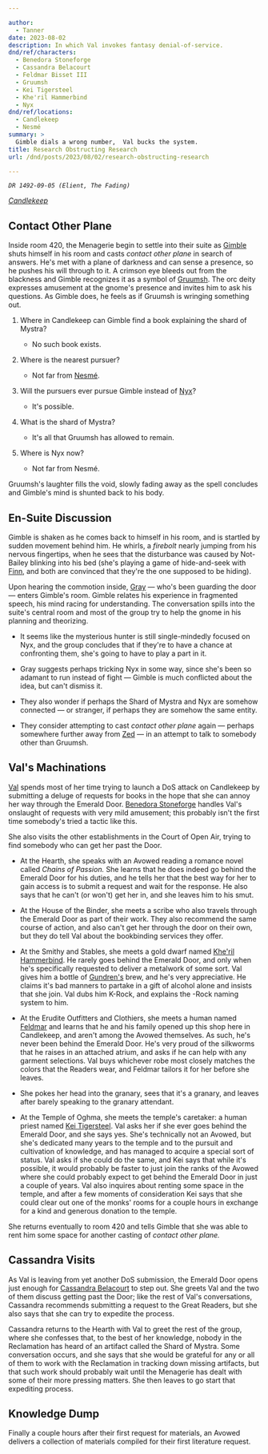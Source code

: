 ```yaml
---

author:
  - Tanner
date: 2023-08-02
description: In which Val invokes fantasy denial-of-service.
dnd/ref/characters:
  - Benedora Stoneforge
  - Cassandra Belacourt
  - Feldmar Bisset III
  - Gruumsh
  - Kei Tigersteel
  - Khe'ril Hammerbind
  - Nyx
dnd/ref/locations:
  - Candlekeep
  - Nesmé
summary: >
  Gimble dials a wrong number,  Val bucks the system.
title: Research Obstructing Research
url: /dnd/posts/2023/08/02/research-obstructing-research

---
```


_`DR 1492-09-05 (Elient, The Fading)`_

_[Candlekeep](/dnd/locations/candlekeep)_
## Contact Other Plane

Inside room 420, the Menagerie begin to settle into their suite as [Gimble](/dnd/characters/gimble-the-diviner) shuts himself in his room and casts _contact other plane_ in search of answers.
He's met with a plane of darkness and can sense a presence, so he pushes his will through to it.
A crimson eye bleeds out from the blackness and Gimble recognizes it as a symbol of [Gruumsh](/dnd/npcs/gruumsh).
The orc deity expresses amusement at the gnome's presence and invites him to ask his questions.
As Gimble does, he feels as if Gruumsh is wringing something out.

1. Where in Candlekeep can Gimble find a book explaining the shard of Mystra?
    - No such book exists.

2. Where is the nearest pursuer?
    - Not far from [Nesmé](/dnd/locations/nesme).

3. Will the pursuers ever pursue Gimble instead of [Nyx](/dnd/npcs/nyx)?
    - It's possible.

4. What is the shard of Mystra?
    - It's all that Gruumsh has allowed to remain.

5. Where is Nyx now?
    - Not far from Nesmé.

Gruumsh's laughter fills the void, slowly fading away as the spell concludes and Gimble's mind is shunted back to his body.

## En-Suite Discussion

Gimble is shaken as he comes back to himself in his room, and is startled by sudden movement behind him.
He whirls, a _firebolt_ nearly jumping from his nervous fingertips, when he sees that the disturbance was caused by Not-Bailey blinking into his bed (she's playing a game of hide-and-seek with [Finn](/dnd/characters/finn), and both are convinced that they're the one supposed to be hiding).

Upon hearing the commotion inside, [Gray](/dnd/characters/haeltin-var-astora) — who's been guarding the door — enters Gimble's room.
Gimble relates his experience in fragmented speech, his mind racing for understanding.
The conversation spills into the suite's central room and most of the group try to help the gnome in his planning and theorizing.

- It seems like the mysterious hunter is still single-mindedly focused on Nyx, and the group concludes that if they're to have a chance at confronting them, she's going to have to play a part in it.

- Gray suggests perhaps tricking Nyx in some way, since she's been so adamant to run instead of fight — Gimble is much conflicted about the idea, but can't dismiss it.

- They also wonder if perhaps the Shard of Mystra and Nyx are somehow connected — or stranger, if perhaps they are somehow the same entity.

- They consider attempting to cast _contact other plane_ again — perhaps somewhere further away from [Zed](/dnd/characters/zed) — in an attempt to talk to somebody other than Gruumsh.

## Val's Machinations

[Val](/dnd/characters/val) spends most of her time trying to launch a DoS attack on Candlekeep by submitting a deluge of requests for books in the hope that she can annoy her way through the Emerald Door.
[Benedora Stoneforge](/dnd/npcs/benedora-stoneforge) handles Val's onslaught of requests with very mild amusement; this probably isn't the first time somebody's tried a tactic like this.

She also visits the other establishments in the Court of Open Air, trying to find somebody who can get her past the Door.

- At the Hearth, she speaks with an Avowed reading a romance novel called  _Chains of Passion._
  She learns that he does indeed go behind the Emerald Door for his duties, and he tells her that the best way for her to gain access is to submit a request and wait for the response.
  He also says that he can't (or won't) get her in, and she leaves him to his smut.

- At the House of the Binder, she meets a scribe who also travels through the Emerald Door as part of their work.
  They also recommend the same course of action, and also can't get her through the door on their own, but they do tell Val about the bookbinding services they offer.

- At the Smithy and Stables, she meets a gold dwarf named [Khe'ril Hammerbind](/dnd/npcs/kheril-hammerbind).
  He rarely goes behind the Emerald Door, and only when he's specifically requested to deliver a metalwork of some sort.
  Val gives him a bottle of [Gundren's](/dnd/npcs/gundren-rockseeker) brew, and he's very appreciative.
  He claims it's bad manners to partake in a gift of alcohol alone and insists that she join.
  Val dubs him K-Rock, and explains the -Rock naming system to him.

- At the Erudite Outfitters and Clothiers, she meets a human named [Feldmar](/dnd/npcs/feldmar-bisset-iii) and learns that he and his family opened up this shop here in Candlekeep, and aren't among the Avowed themselves.
  As such, he's never been behind the Emerald Door.
  He's very proud of the silkworms that he raises in an attached atrium, and asks if he can help with any garment selections.
  Val buys whichever robe most closely matches the colors that the Readers wear, and Feldmar tailors it for her before she leaves.

- She pokes her head into the granary, sees that it's a granary, and leaves after barely speaking to the granary attendant.

- At the Temple of Oghma, she meets the temple's caretaker: a human priest named [Kei Tigersteel](/dnd/npcs/kei-tigersteel).
  Val asks her if she ever goes behind the Emerald Door, and she says yes.
  She's technically not an Avowed, but she's dedicated many years to the temple and to the pursuit and cultivation of knowledge, and has managed to acquire a special sort of status.
  Val asks if she could do the same, and Kei says that while it's possible, it would probably be faster to just join the ranks of the Avowed where she could probably expect to get behind the Emerald Door in just a couple of years.
  Val also inquires about renting some space in the temple, and after a few moments of consideration Kei says that she could clear out one of the monks' rooms for a couple hours in exchange for a kind and generous donation to the temple.

She returns eventually to room 420 and tells Gimble that she was able to rent him some space for another casting of _contact other plane._

## Cassandra Visits

As Val is leaving from yet another DoS submission, the Emerald Door opens just enough for [Cassandra Belacourt](/dnd/npcs/cassandra-belacourt) to step out.
She greets Val and the two of them discuss getting past the Door; like the rest of Val's conversations, Cassandra recommends submitting a request to the Great Readers, but she also says that she can try to expedite the process.

Cassandra returns to the Hearth with Val to greet the rest of the group, where she confesses that, to the best of her knowledge, nobody in the Reclamation has heard of an artifact called the Shard of Mystra.
Some conversation occurs, and she says that she would be grateful for any or all of them to work with the Reclamation in tracking down missing artifacts, but that such work should probably wait until the Menagerie has dealt with some of their more pressing matters.
She then leaves to go start that expediting process.

## Knowledge Dump

Finally a couple hours after their first request for materials, an Avowed delivers a collection of materials compiled for their first literature request.

